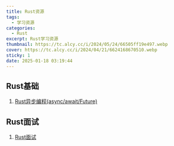 ```yaml
---
title: Rust资源
tags:
  - 学习资源
categories:
  - Rust
excerpt: Rust学习资源
thumbnail: https://tc.alcy.cc/i/2024/05/24/66505ff19e497.webp
cover: https://tc.alcy.cc/i/2024/04/21/6624168670510.webp
sticky: 1
date: 2025-01-18 03:19:44
---
```


## Rust基础
1. [Rust异步编程(async/await/Future)](https://zhuanlan.zhihu.com/p/611587154)


## Rust面试
1. [Rust面试](https://www.cnblogs.com/xiaomandujia/p/17921391.html)